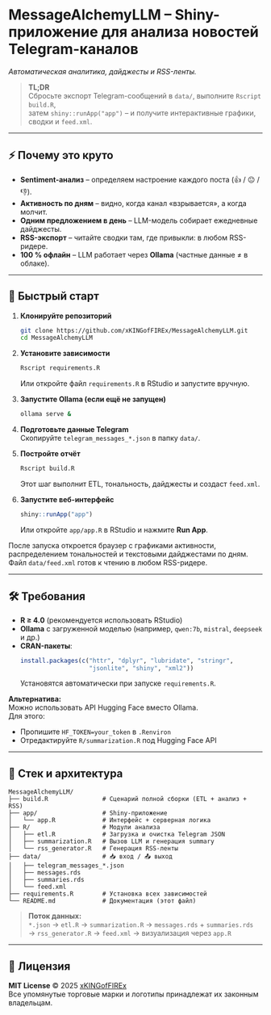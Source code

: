 # **MessageAlchemyLLM** – Shiny-приложение для анализа новостей Telegram-каналов 
*Автоматическая аналитика, дайджесты и RSS-ленты.*

> **TL;DR**  
> Сбросьте экспорт Telegram-сообщений в `data/`, выполните `Rscript build.R`,  
> затем `shiny::runApp("app")` – и получите интерактивные графики, сводки и `feed.xml`.

---

## ⚡️ Почему это круто

* **Sentiment-анализ** – определяем настроение каждого поста (👍 / 😐 / 👎).  
* **Активность по дням** – видно, когда канал «взрывается», а когда молчит.  
* **Одним предложением в день** – LLM-модель собирает ежедневные дайджесты.  
* **RSS-экспорт** – читайте сводки там, где привыкли: в любом RSS-ридере.  
* **100 % офлайн** – LLM работает через **Ollama** (частные данные ≠ в облаке).  

---

## 🚀 Быстрый старт

1. **Клонируйте репозиторий**
   ```bash
   git clone https://github.com/xKINGofFIREx/MessageAlchemyLLM.git
   cd MessageAlchemyLLM
   ```

2. **Установите зависимости**
   ```r
   Rscript requirements.R
   ```
   Или откройте файл `requirements.R` в RStudio и запустите вручную.

3. **Запустите Ollama (если ещё не запущен)**
   ```bash
   ollama serve &
   ```

4. **Подготовьте данные Telegram**  
   Скопируйте `telegram_messages_*.json` в папку `data/`.

5. **Постройте отчёт**
   ```r
   Rscript build.R
   ```
   Этот шаг выполнит ETL, тональность, дайджесты и создаст `feed.xml`.

6. **Запустите веб-интерфейс**
   ```r
   shiny::runApp("app")
   ```
   Или откройте `app/app.R` в RStudio и нажмите **Run App**.

После запуска откроется браузер с графиками активности, распределением тональностей и текстовыми дайджестами по дням.  
Файл `data/feed.xml` готов к чтению в любом RSS-ридере.

---

## 🛠️ Требования

- **R ≥ 4.0** (рекомендуется использовать RStudio)
- **Ollama** с загруженной моделью (например, `qwen:7b`, `mistral`, `deepseek` и др.)
- **CRAN-пакеты**:
  ```r
  install.packages(c("httr", "dplyr", "lubridate", "stringr", 
                     "jsonlite", "shiny", "xml2"))
  ```
  Установятся автоматически при запуске `requirements.R`.

**Альтернатива:**  
Можно использовать API Hugging Face вместо Ollama.  
Для этого:
- Пропишите `HF_TOKEN=your_token` в `.Renviron`
- Отредактируйте `R/summarization.R` под Hugging Face API

---

## 🧬 Стек и архитектура

```plaintext
MessageAlchemyLLM/
├── build.R               # Сценарий полной сборки (ETL + анализ + RSS)
├── app/                  # Shiny-приложение
│   └── app.R             # Интерфейс + серверная логика
├── R/                    # Модули анализа
│   ├── etl.R             # Загрузка и очистка Telegram JSON
│   ├── summarization.R   # Вызов LLM и генерация summary
│   └── rss_generator.R   # Генерация RSS-ленты
├── data/                 # 📥 вход / 📤 выход
│   ├── telegram_messages_*.json
│   ├── messages.rds
│   ├── summaries.rds
│   └── feed.xml
├── requirements.R        # Установка всех зависимостей
└── README.md             # Документация (этот файл)
```

> **Поток данных:**  
> `*.json` → `etl.R` → `summarization.R` → `messages.rds` + `summaries.rds`  
> → `rss_generator.R` → `feed.xml` → визуализация через `app.R`

---

## 📜 Лицензия

**MIT License** © 2025 [xKINGofFIREx](https://github.com/xKINGofFIREx)  
Все упомянутые торговые марки и логотипы принадлежат их законным владельцам.
